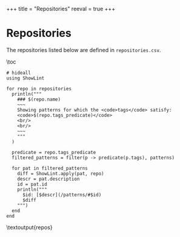 +++
title = "Repositories"
reeval = true
+++

# Repositories

The repositories listed below are defined in `repositories.csv`.

\toc 

```julia:repos
# hideall
using ShowLint

for repo in repositories
  println("""
    ### $(repo.name)
    ~~~
    Showing patterns for which the <code>tags</code> satisfy: 
    <code>$(repo.tags_predicate)</code>
    <br/>
    <br/>
    ~~~
    """
  )

  predicate = repo.tags_predicate
  filtered_patterns = filter(p -> predicate(p.tags), patterns)

  for pat in filtered_patterns
    diff = ShowLint.apply(pat, repo)
    descr = pat.description
    id = pat.id
    println("""
      $id: [$descr](/patterns/#$id)
      $diff
    """)
  end
end
```
\textoutput{repos}
